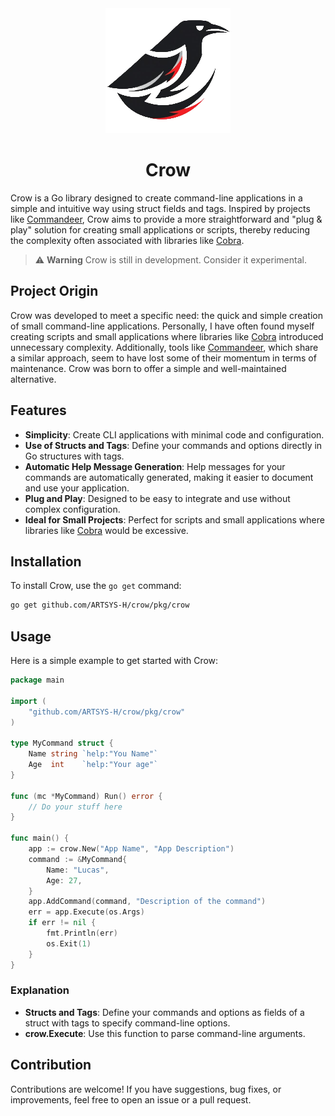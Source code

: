 <div align="center">
    <img src="./assets/images/logo-crow.png" alt="Crow Logo">
    <h1>Crow</h1>
</div>

Crow is a Go library designed to create command-line applications in a simple and intuitive way using struct fields and tags. Inspired by projects like [Commandeer](https://github.com/jaffee/commandeer), Crow aims to provide a more straightforward and "plug & play" solution for creating small applications or scripts, thereby reducing the complexity often associated with libraries like [Cobra](https://github.com/spf13/cobra).

> :warning: **Warning** Crow is still in development. Consider it experimental.

## Project Origin

Crow was developed to meet a specific need: the quick and simple creation of small command-line applications. Personally, I have often found myself creating scripts and small applications where libraries like [Cobra](https://github.com/spf13/cobra) introduced unnecessary complexity. Additionally, tools like [Commandeer](https://github.com/jaffee/commandeer), which share a similar approach, seem to have lost some of their momentum in terms of maintenance. Crow was born to offer a simple and well-maintained alternative.

## Features

- **Simplicity**: Create CLI applications with minimal code and configuration.
- **Use of Structs and Tags**: Define your commands and options directly in Go structures with tags.
- **Automatic Help Message Generation**: Help messages for your commands are automatically generated, making it easier to document and use your application.
- **Plug and Play**: Designed to be easy to integrate and use without complex configuration.
- **Ideal for Small Projects**: Perfect for scripts and small applications where libraries like [Cobra](https://github.com/spf13/cobra) would be excessive.

## Installation

To install Crow, use the `go get` command:

```bash
go get github.com/ARTSYS-H/crow/pkg/crow
```

## Usage

Here is a simple example to get started with Crow:
```go
package main

import (
    "github.com/ARTSYS-H/crow/pkg/crow"
)

type MyCommand struct {
    Name string `help:"You Name"`
    Age  int    `help:"Your age"`
}

func (mc *MyCommand) Run() error {
    // Do your stuff here
}

func main() {
    app := crow.New("App Name", "App Description")
    command := &MyCommand{
        Name: "Lucas",
        Age: 27,
    }
    app.AddCommand(command, "Description of the command")
    err = app.Execute(os.Args)
    if err != nil {
        fmt.Println(err)
        os.Exit(1)
    }
}
```

### Explanation

- **Structs and Tags**: Define your commands and options as fields of a struct with tags to specify command-line options.
- **crow.Execute**: Use this function to parse command-line arguments.

## Contribution

Contributions are welcome! If you have suggestions, bug fixes, or improvements, feel free to open an issue or a pull request.
